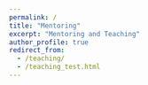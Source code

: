 ```yaml
---
permalink: /
title: "Mentoring"
excerpt: "Mentoring and Teaching"
author_profile: true
redirect_from: 
  - /teaching/
  - /teaching_test.html
---
```



<!DOCTYPE html>
<html lang="en">
<head>
    <meta charset="UTF-8">
    <meta name="viewport" content="width=device-width, initial-scale=1.0">
    <title>Mentoring and Teaching</title>
    <style>
        body {
            font-family: "Arial", sans-serif;
            line-height: 1.8;
            margin: 40px;
            color: #333;
        }

        header {
            text-align: center;
            margin-bottom: 40px;
        }

        header h1 {
            font-size: 2.5em;
            color: #0056b3; /* Duke blue */
            margin-bottom: 10px;
        }

        header p {
            font-size: 1.2em;
            color: #666;
        }

        section {
            margin-bottom: 40px;
        }

        .section-title {
            font-size: 1.8em;
            color: #0056b3;
            border-bottom: 2px solid #0056b3;
            padding-bottom: 5px;
            margin-bottom: 20px;
        }

        a {
            color: #0056b3;
            text-decoration: none;
        }

        a:hover {
            text-decoration: underline;
        }

        ul {
            list-style-type: disc;
            padding-left: 20px;
        }

        ul li {
            margin-bottom: 10px;
        }

        .sub-list {
            list-style-type: circle;
            margin-left: 20px;
        }

        .highlight {
            font-weight: bold;
            color: #b30000; /* Red for emphasis */
        }
    </style>
</head>
<body>

<header>
    <h1>Mentoring and Teaching</h1>
    <p>Fostering growth through mentorship and hands-on learning.</p>
</header>

<section>
    <h2 class="section-title">Mentoring Summary</h2>
    <p>
        I believe in learning by doing. At Duke, I have been supported by a Laboratory and Curriculum Development Fellowship from the Department of Mechanical Engineering and Materials Science during my master's studies. This fellowship allowed me to collaborate with <a href="https://mems.duke.edu/faculty/george-delagrammatikas">Prof. George Delagrammatikas</a> to design and build Duke's latest prototyping space, "Garage Lab." Learn more about their <a href="https://sites.duke.edu/memscapstone/">awesome work</a>.
    </p>
</section>

<section>
    <h2 class="section-title">Students Mentored</h2>
    <h3>Current Students</h3>
    <ul>
        <li>Caroline Chen, MS</li>
        <li>Zacharias Chen, Junior</li>
        <li>Humberto Andre Lopez, Junior</li>
    </ul>

    <h3>Former Students</h3>
    <ul>
        <li>Mahi Patel, Sophomore</li>
        <li>Changxin Yu, MS
            <ul class="sub-list">
                <li>MS Project: A Deep Learning Pipeline for Unsupervised OCT Image Segmentation. Won 3rd prize in the Department's MS poster symposium.</li>
            </ul>
        </li>
    </ul>
</section>

<section>
    <h2 class="section-title">Teaching Experience</h2>
    <p>
        As a teaching assistant for the "Experiment Design & Research Methods" course, I guided graduate students from diverse backgrounds in developing prototyping and experiment design skills through a semester-long curriculum. This experience honed my ability to work closely with students and provide actionable guidance to help them achieve their milestones.
    </p>
    <ul>
        <li>
            <a href="https://sites.duke.edu/memscapstone/technical-communication/">Experiment Design & Research Methods</a>
            <ul class="sub-list">
                <li><span class="highlight">Spring 2022</span>: Teaching Assistant</li>
                <li><span class="highlight">Spring 2021, Fall 2021</span>: Laboratory and Curriculum Development Fellowship (Teaching Assistant)</li>
            </ul>
        </li>
    </ul>
</section>

</body>
</html>

